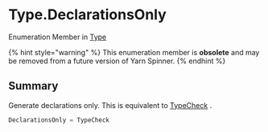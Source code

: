# Type.DeclarationsOnly

Enumeration Member in [Type](/docs/api/csharp/yarn.compiler.compilationjob.type.md)

{% hint style="warning" %}
This enumeration member is <b>obsolete</b> and may be removed from a future version of Yarn Spinner.
{% endhint %}

## Summary

Generate declarations only. This is equivalent to  <a href="yarn.compiler.compilationjob.type.typecheck.md">TypeCheck</a> .

```csharp
DeclarationsOnly = TypeCheck
```

